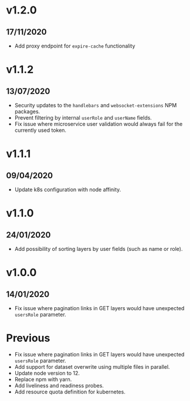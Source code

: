 # v1.2.0

## 17/11/2020

- Add proxy endpoint for `expire-cache` functionality


# v1.1.2

## 13/07/2020

- Security updates to the `handlebars` and `websocket-extensions` NPM packages.
- Prevent filtering by internal `userRole` and `userName` fields.
- Fix issue where microservice user validation would always fail for the currently used token.

# v1.1.1

## 09/04/2020

- Update k8s configuration with node affinity.

# v1.1.0

## 24/01/2020

- Add possibility of sorting layers by user fields (such as name or role).

# v1.0.0

## 14/01/2020

- Fix issue where pagination links in GET layers would have unexpected `usersRole` parameter.

# Previous

- Fix issue where pagination links in GET layers would have unexpected `usersRole` parameter.
- Add support for dataset overwrite using multiple files in parallel.
- Update node version to 12.
- Replace npm with yarn.
- Add liveliness and readiness probes.
- Add resource quota definition for kubernetes.
